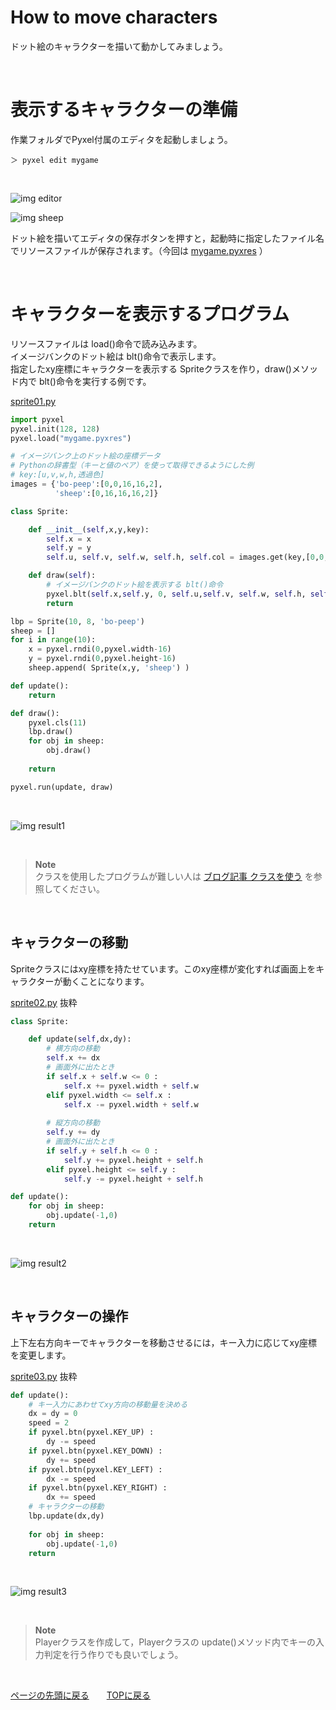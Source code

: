 # How to move characters

ドット絵のキャラクターを描いて動かしてみましょう。  


<br>

# 表示するキャラクターの準備

作業フォルダでPyxel付属のエディタを起動しましょう。

```
＞ pyxel edit mygame
```

<br>


![img editor](images/sprites/01a_editor.png)  

![img sheep](images/sprites/01b.png)  

  
ドット絵を描いてエディタの保存ボタンを押すと，起動時に指定したファイル名でリソースファイルが保存されます。（今回は [mygame.pyxres](../pyxel/Sprite/mygame.pyxres) ）  


<br>

# キャラクターを表示するプログラム
リソースファイルは load()命令で読み込みます。  
イメージバンクのドット絵は blt()命令で表示します。  
指定したxy座標にキャラクターを表示する Spriteクラスを作り，draw()メソッド内で blt()命令を実行する例です。  

[sprite01.py](../pyxel/Sprite/sprite01.py)  
``` python
import pyxel
pyxel.init(128, 128)
pyxel.load("mygame.pyxres")

# イメージバンク上のドット絵の座標データ
# Pythonの辞書型（キーと値のペア）を使って取得できるようにした例
# key:[u,v,w,h,透過色]
images = {'bo-peep':[0,0,16,16,2],
          'sheep':[0,16,16,16,2]}

class Sprite:

    def __init__(self,x,y,key):
        self.x = x
        self.y = y
        self.u, self.v, self.w, self.h, self.col = images.get(key,[0,0,8,8,0])

    def draw(self):
        # イメージバンクのドット絵を表示する blt()命令
        pyxel.blt(self.x,self.y, 0, self.u,self.v, self.w, self.h, self.col)
        return

lbp = Sprite(10, 8, 'bo-peep')
sheep = []
for i in range(10):
    x = pyxel.rndi(0,pyxel.width-16)
    y = pyxel.rndi(0,pyxel.height-16)
    sheep.append( Sprite(x,y, 'sheep') )

def update():
    return

def draw():
    pyxel.cls(11)
    lbp.draw()
    for obj in sheep:
        obj.draw()
    
    return

pyxel.run(update, draw)
```
<br>

![img result1](images/sprites/01c.png)  

<br>

> __Note__  
クラスを使用したプログラムが難しい人は [ブログ記事 クラスを使う](https://kinutani.hateblo.jp/entry/2023/01/08/171012) を参照してください。  
  

<br>

## キャラクターの移動
Spriteクラスにはxy座標を持たせています。このxy座標が変化すれば画面上をキャラクターが動くことになります。  

[sprite02.py](../pyxel/Sprite/sprite02.py) 抜粋    
``` python
class Sprite:

    def update(self,dx,dy):
        # 横方向の移動
        self.x += dx
        # 画面外に出たとき
        if self.x + self.w <= 0 :
            self.x += pyxel.width + self.w
        elif pyxel.width <= self.x :
            self.x -= pyxel.width + self.w
        
        # 縦方向の移動
        self.y += dy
        # 画面外に出たとき
        if self.y + self.h <= 0 :
            self.y += pyxel.height + self.h
        elif pyxel.height <= self.y :
            self.y -= pyxel.height + self.h   

def update():
    for obj in sheep:
        obj.update(-1,0)
    return
```
<br>

![img result2](images/sprites/02.gif)  

<br>

## キャラクターの操作
上下左右方向キーでキャラクターを移動させるには，キー入力に応じてxy座標を変更します。  

[sprite03.py](../pyxel/Sprite/sprite03.py) 抜粋    
``` python
def update():
    # キー入力にあわせてxy方向の移動量を決める
    dx = dy = 0
    speed = 2
    if pyxel.btn(pyxel.KEY_UP) :
        dy -= speed
    if pyxel.btn(pyxel.KEY_DOWN) :
        dy += speed
    if pyxel.btn(pyxel.KEY_LEFT) :
        dx -= speed
    if pyxel.btn(pyxel.KEY_RIGHT) :
        dx += speed
    # キャラクターの移動
    lbp.update(dx,dy)
    
    for obj in sheep:
        obj.update(-1,0)
    return
```
<br>

![img result3](images/sprites/03.gif)  

<br>

> __Note__  
Playerクラスを作成して，Playerクラスの update()メソッド内でキーの入力判定を行う作りでも良いでしょう。  

<br>

[ページの先頭に戻る](#how-to-move-characters)　　[TOPに戻る](../README.md#pyxel-game-development)
